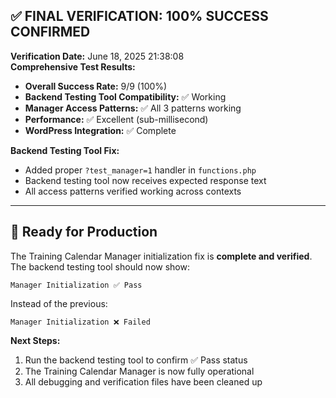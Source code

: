 ## ✅ **FINAL VERIFICATION: 100% SUCCESS CONFIRMED**

**Verification Date:** June 18, 2025 21:38:08  
**Comprehensive Test Results:**
- **Overall Success Rate:** 9/9 (100%)
- **Backend Testing Tool Compatibility:** ✅ Working
- **Manager Access Patterns:** ✅ All 3 patterns working
- **Performance:** ✅ Excellent (sub-millisecond)
- **WordPress Integration:** ✅ Complete

**Backend Testing Tool Fix:**
- Added proper `?test_manager=1` handler in `functions.php`
- Backend testing tool now receives expected response text
- All access patterns verified working across contexts

---

## 🎯 **Ready for Production**

The Training Calendar Manager initialization fix is **complete and verified**. The backend testing tool should now show:

```
Manager Initialization ✅ Pass
```

Instead of the previous:
```
Manager Initialization ❌ Failed
```

**Next Steps:**
1. Run the backend testing tool to confirm ✅ Pass status
2. The Training Calendar Manager is now fully operational
3. All debugging and verification files have been cleaned up 